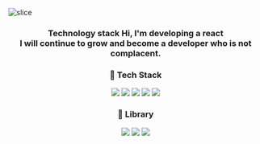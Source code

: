 ![slice](https://capsule-render.vercel.app/api?type=slice&color=b2c4df&height=200&text=Hwang%Soonwook&fontSize=40&fontAlign=70&rotate=13&fontAlignY=25&desc=Hello,Welcome.&descAlign=70.&descAlignY=44)

<div align=center>
    <h3>Technology stack Hi, I'm developing a react</br>
I will continue to grow and become a developer who is not complacent.</h3>
</div>

<div align=center>
	<h3>📘 Tech Stack </h3>
</div>

<div align="center">
    <img src="https://img.shields.io/badge/JavaScript-ECD55F?style=flat&logo=JavaScript&logoColor=white"/>
     <img src="https://img.shields.io/badge/React-1572B6?style=flat&logo=React&logoColor=white"/>
    <img src="https://img.shields.io/badge/TypeScript-000?style=flat&logo=TypeScript&logoColor=white"/>
    <img src="https://img.shields.io/badge/CSS-00B275?style=flat&logo=CSS3&logoColor=white"/>
    <img src="https://img.shields.io/badge/HTML5-FF4154?style=flat&logo=HTML5&logoColor=white"/>
    
<div/>

<div align=center>
	<h3>📕 Library </h3>
</div>
  <img src="https://img.shields.io/badge/React Query-FF4154?style=flat&logo=React Query&logoColor=white"/> 
  <img src="https://img.shields.io/badge/Redux-764ABC?style=flat&logo=Redux&logoColor=white"/> 
	<img src="https://img.shields.io/badge/Redux Saga-B32024?style=flat&logo=Redux-Saga&logoColor=white"/> 
  
